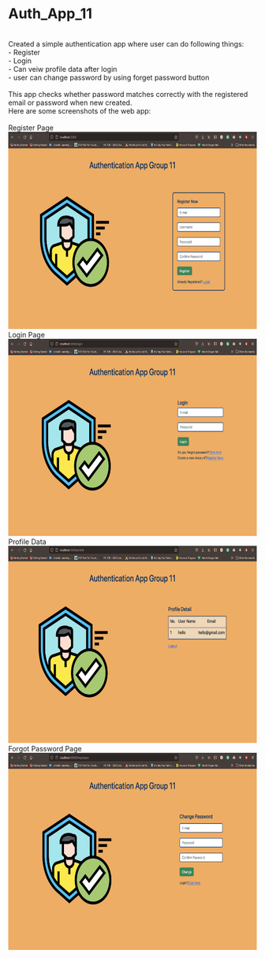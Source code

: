 # Auth_App_11
<br />
Created a simple authentication app where user can do following things:
<br />
- Register
<br />
- Login
<br />
- Can veiw profile data after login
<br />
- user can change password by using forget password button
<br />
<br />
This app checks whether password matches correctly with the registered email or password when new created.
<br />
Here are some screenshots of the web app:
<br />
<br />
Register Page
<br />
<img src="register.png" alt="Chat app" width="600" height="400">
Login Page
<br />
<img src="login.png" alt="Chat app" width="600" height="400">
Profile Data
<br />
<img src="profile.png" alt="Chat app" width="600" height="400">
Forgot Password Page
<br />
<img src="forgotpass.png" alt="Chat app" width="600" height="400">
